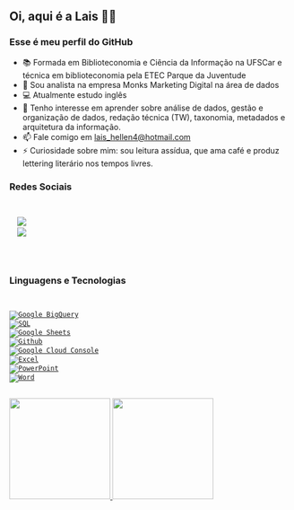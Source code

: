 ## Oi, aqui é a Lais 👋🏾
### Esse é meu perfil do GitHub

- 📚 Formada em Biblioteconomia e Ciência da Informação na UFSCar e técnica em biblioteconomia pela ETEC Parque da Juventude
- 💼 Sou analista na empresa Monks Marketing Digital na área de dados
- 💻 Atualmente estudo inglês
- 💙 Tenho interesse em aprender sobre análise de dados, gestão e organização de dados, redação técnica (TW), taxonomia, metadados e arquitetura da informação.
- 📫 Fale comigo em lais_hellen4@hotmail.com
- ⚡ Curiosidade sobre mim: sou leitura assídua, que ama café e produz lettering literário nos tempos livres.


### Redes Sociais
<code>
<div>
  <a href="https://www.linkedin.com/in/laishellen/" target="_blank"><img src="https://img.shields.io/badge/-LinkedIn-%230077B5?style=for-the-badge&logo=linkedin&logoColor=white" target="_blank"></a> 
  <a href="lais_hellen4@hotmail.com" target="_blank"><img src="https://img.shields.io/badge/Microsoft_Outlook-0078D4?style=for-the-badge&logo=microsoft-outlook&logoColor=white" target="_blank"></a>

</div>
 </code>

### Linguagens e Tecnologias
<code>
<div>
<a href="#"><img alt="Google BigQuery" src="https://img.shields.io/badge/BigQuery-4285F4?style=for-the-badge&logo=google-cloud&logoColor=white"target="_blank"></a>
<a href="#"><img alt="SQL" src="https://img.shields.io/badge/SQL-4285F4?style=for-the-badge&logo=data-studio&logoColor=white"target="_blank"></a>
<a href="#"><img alt="Google Sheets" src="https://img.shields.io/badge/Google%20Sheets%20-%2334A853.svg?style=for-the-badge&logo=google%20sheets&logoColor=white"target="_blank"></a>
<a href="#"><img alt="Github" src="https://img.shields.io/badge/GitHub-100000?style=for-the-badge&logo=github&logoColor=white"target="_blank"></a>
<a href="#"><img alt="Google Cloud Console" src="https://img.shields.io/badge/Google_Cloud-4285F4?style=for-the-badge&logo=google-cloud&logoColor=white"target="_blank"></a>
<a href="#"><img alt="Excel" src="https://img.shields.io/badge/Microsoft_Excel-217346?style=for-the-badge&logo=microsoft-excel&logoColor=white"target="_blank"></a>
<a href="#"><img alt="PowerPoint" src="https://img.shields.io/badge/Microsoft_PowerPoint-B7472A?style=for-the-badge&logo=microsoft-powerpoint&logoColor=white"target="_blank"></a>
<a href="#"><img alt="Word" src="https://img.shields.io/badge/Microsoft_Word-2B579A?style=for-the-badge&logo=microsoft-word&logoColor=white"target="_blank"></a>
</div>

</code>

<div>
<a href="https://github.com/LaisHellen">
<img loading="lazy" height="180em" src="https://github-readme-stats.vercel.app/api/top-langs/?username=LaisHellen&layout=compact&langs_count=7&theme=dracula"/>
<img loading="lazy" height="180em" src="https://github-readme-stats.vercel.app/api?username=LaisHellen&show_icons=true&theme=dracula&include_all_commits=true&count_private=true"/>
</div>

 


